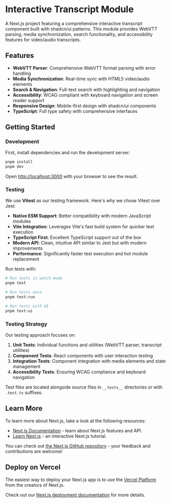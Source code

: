 # Interactive Transcript Module

A Next.js project featuring a comprehensive interactive transcript component built with shadcn/ui patterns. This module provides WebVTT parsing, media synchronization, search functionality, and accessibility features for video/audio transcripts.

## Features

- **WebVTT Parser**: Comprehensive WebVTT format parsing with error handling
- **Media Synchronization**: Real-time sync with HTML5 video/audio elements
- **Search & Navigation**: Full-text search with highlighting and navigation
- **Accessibility**: WCAG compliant with keyboard navigation and screen reader support
- **Responsive Design**: Mobile-first design with shadcn/ui components
- **TypeScript**: Full type safety with comprehensive interfaces

## Getting Started

### Development

First, install dependencies and run the development server:

```bash
pnpm install
pnpm dev
```

Open [http://localhost:3000](http://localhost:3000) with your browser to see the result.

### Testing

We use **Vitest** as our testing framework. Here's why we chose Vitest over Jest:

- **Native ESM Support**: Better compatibility with modern JavaScript modules
- **Vite Integration**: Leverages Vite's fast build system for quicker test execution
- **TypeScript First**: Excellent TypeScript support out of the box
- **Modern API**: Clean, intuitive API similar to Jest but with modern improvements
- **Performance**: Significantly faster test execution and hot module replacement

Run tests with:

```bash
# Run tests in watch mode
pnpm test

# Run tests once
pnpm test:run

# Run tests with UI
pnpm test:ui
```

### Testing Strategy

Our testing approach focuses on:

1. **Unit Tests**: Individual functions and utilities (WebVTT parser, transcript utilities)
2. **Component Tests**: React components with user interaction testing
3. **Integration Tests**: Component integration with media elements and state management
4. **Accessibility Tests**: Ensuring WCAG compliance and keyboard navigation

Test files are located alongside source files in `__tests__` directories or with `.test.ts` suffixes.

## Learn More

To learn more about Next.js, take a look at the following resources:

- [Next.js Documentation](https://nextjs.org/docs) - learn about Next.js features and API.
- [Learn Next.js](https://nextjs.org/learn) - an interactive Next.js tutorial.

You can check out [the Next.js GitHub repository](https://github.com/vercel/next.js) - your feedback and contributions are welcome!

## Deploy on Vercel

The easiest way to deploy your Next.js app is to use the [Vercel Platform](https://vercel.com/new?utm_medium=default-template&filter=next.js&utm_source=create-next-app&utm_campaign=create-next-app-readme) from the creators of Next.js.

Check out our [Next.js deployment documentation](https://nextjs.org/docs/app/building-your-application/deploying) for more details.
